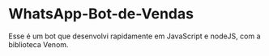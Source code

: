 # WhatsApp-Bot-de-Vendas
Esse é um bot que desenvolvi rapidamente em JavaScript e nodeJS, com a biblioteca Venom.

